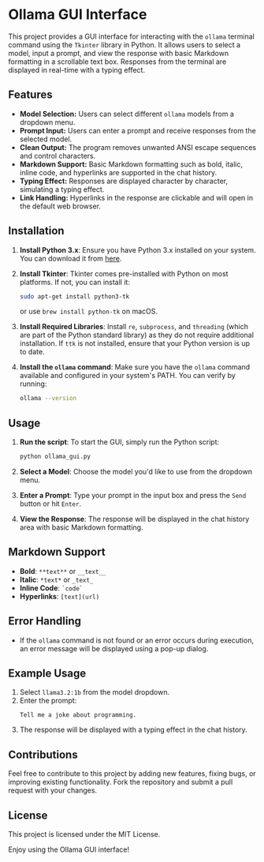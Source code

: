
# Ollama GUI Interface

This project provides a GUI interface for interacting with the `ollama` terminal command using the `Tkinter` library in Python. It allows users to select a model, input a prompt, and view the response with basic Markdown formatting in a scrollable text box. Responses from the terminal are displayed in real-time with a typing effect.

## Features
- **Model Selection:** Users can select different `ollama` models from a dropdown menu.
- **Prompt Input:** Users can enter a prompt and receive responses from the selected model.
- **Clean Output:** The program removes unwanted ANSI escape sequences and control characters.
- **Markdown Support:** Basic Markdown formatting such as bold, italic, inline code, and hyperlinks are supported in the chat history.
- **Typing Effect:** Responses are displayed character by character, simulating a typing effect.
- **Link Handling:** Hyperlinks in the response are clickable and will open in the default web browser.

## Installation

1. **Install Python 3.x**: Ensure you have Python 3.x installed on your system. You can download it from [here](https://www.python.org/downloads/).
2. **Install Tkinter**: Tkinter comes pre-installed with Python on most platforms. If not, you can install it:
   ```bash
   sudo apt-get install python3-tk
   ```
   or use `brew install python-tk` on macOS.

3. **Install Required Libraries**:
   Install `re`, `subprocess`, and `threading` (which are part of the Python standard library) as they do not require additional installation. If `ttk` is not installed, ensure that your Python version is up to date.

4. **Install the `ollama` command**: Make sure you have the `ollama` command available and configured in your system's PATH. You can verify by running:
   ```bash
   ollama --version
   ```

## Usage

1. **Run the script**:
   To start the GUI, simply run the Python script:
   ```bash
   python ollama_gui.py
   ```

2. **Select a Model**:
   Choose the model you'd like to use from the dropdown menu.

3. **Enter a Prompt**:
   Type your prompt in the input box and press the `Send` button or hit `Enter`.

4. **View the Response**:
   The response will be displayed in the chat history area with basic Markdown formatting.

## Markdown Support
- **Bold**: `**text**` or `__text__`
- **Italic**: `*text*` or `_text_`
- **Inline Code**: `` `code` ``
- **Hyperlinks**: `[text](url)`

## Error Handling
- If the `ollama` command is not found or an error occurs during execution, an error message will be displayed using a pop-up dialog.

## Example Usage

1. Select `llama3.2:1b` from the model dropdown.
2. Enter the prompt:
   ```
   Tell me a joke about programming.
   ```
3. The response will be displayed with a typing effect in the chat history.

## Contributions
Feel free to contribute to this project by adding new features, fixing bugs, or improving existing functionality. Fork the repository and submit a pull request with your changes.

## License
This project is licensed under the MIT License.

Enjoy using the Ollama GUI interface!
